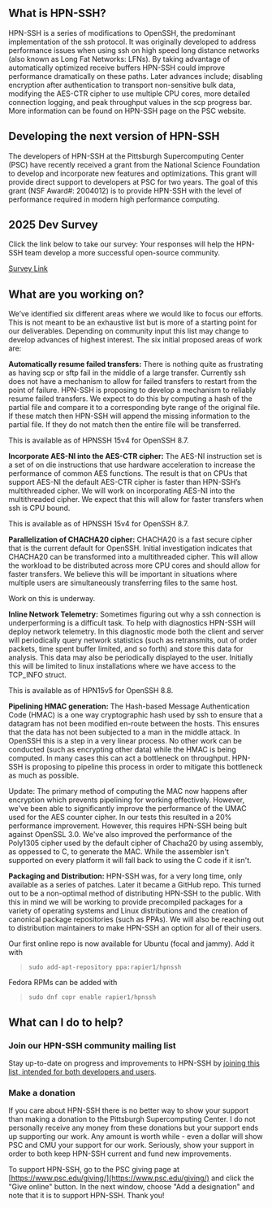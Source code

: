## What is HPN-SSH?

HPN-SSH is a series of modifications to OpenSSH, the predominant implementation of the ssh protocol. It was originally developed to address performance issues when using ssh on high speed long distance networks (also known as Long Fat Networks: LFNs). By taking advantage of automatically optimized receive buffers HPN-SSH could improve performance dramatically on these paths. Later advances include; disabling encryption after authentication to transport non-sensitive bulk data, modifying the AES-CTR cipher to use multiple CPU cores, more detailed connection logging, and peak throughput values in the scp progress bar. More information can be found on HPN-SSH page on the PSC website.

## Developing the next version of HPN-SSH

The developers of HPN-SSH at the Pittsburgh Supercomputing Center (PSC) have recently received a grant from the National Science Foundation to develop and incorporate new features and optimizations. This grant will provide direct support to developers at PSC for two years. The goal of this grant (NSF Award#: 2004012) is to provide HPN-SSH with the level of performance required in modern high performance computing.

## 2025 Dev Survey

Click the link below to take our survey:
Your responses will help the HPN-SSH team develop a more successful open-source community.

[Survey Link](https://cmu.ca1.qualtrics.com/jfe/form/SV_d6yCbFdXAmCvjBc)

## What are you working on?

We’ve identified six different areas where we would like to focus our efforts. This is not meant to be an exhaustive list but is more of a starting point for our deliverables. Depending on community input this list may change to develop advances of highest interest. The six initial proposed areas of work are:

**Automatically resume failed transfers:** There is nothing quite as frustrating as having scp or sftp fail in the middle of a large transfer. Currently ssh does not have a mechanism to allow for failed transfers to restart from the point of failure. HPN-SSH is proposing to develop a mechanism to reliably resume failed transfers. We expect to do this by computing a hash of the partial file and compare it to a corresponding byte range of the original file. If these match then HPN-SSH will append the missing information to the partial file. If they do not match then the entire file will be transferred.

This is available as of HPNSSH 15v4 for OpenSSH 8.7.

**Incorporate AES-NI into the AES-CTR cipher:** The AES-NI instruction set is a set of on die instructions that use hardware acceleration to increase the performance of common AES functions. The result is that on CPUs that support AES-NI the default AES-CTR cipher is faster than HPN-SSH’s multithreaded cipher. We will work on incorporating AES-NI into the multithreaded cipher. We expect that this will allow for faster transfers when ssh is CPU bound.

This is available as of HPNSSH 15v4 for OpenSSH 8.7.

**Parallelization of CHACHA20 cipher:** CHACHA20 is a fast secure cipher that is the current default for OpenSSH. Initial investigation indicates that CHACHA20 can be transformed into a multithreaded cipher. This will allow the workload to be distributed across more CPU cores and should allow for faster transfers. We believe this will be important in situations where multiple users are simultaneously transferring files to the same host.

Work on this is underway. 

**Inline Network Telemetry:** Sometimes figuring out why a ssh connection is underperforming is a difficult task. To help with diagnostics HPN-SSH will deploy network telemetry. In this diagnostic mode both the client and server will periodically query network statistics (such as retransmits, out of order packets, time spent buffer limited, and so forth) and store this data for analysis. This data may also be periodically displayed to the user. Initially this will be limited to linux installations where we have access to the TCP_INFO struct.

This is available as of HPN15v5 for OpenSSH 8.8.

**Pipelining HMAC generation:** The Hash-based Message Authentication Code (HMAC) is a one way cryptographic hash used by ssh to ensure that a datagram has not been modified en-route between the hosts. This ensures that the data has not been subjected to a man in the middle attack. In OpenSSH this is a step in a very linear process. No other work can be conducted (such as encrypting other data) while the HMAC is being computed. In many cases this can act a bottleneck on throughput. HPN-SSH is proposing to pipeline this process in order to mitigate this bottleneck as much as possible.

Update: The primary method of computing the MAC now happens after encryption which prevents pipelining for working effectively. However, we've been able to significantly improve the performance of the UMAC used for the AES counter cipher. In our tests this resulted in a 20% performance improvement. However, this requires HPN-SSH being bult against OpenSSL 3.0. We've also improved the performance of the Poly1305 cipher used by the default cipher of Chacha20 by using assembly, as oppessed to C, to generate the MAC. While the assembler isn't supported on every platform it will fall back to using the C code if it isn't. 

**Packaging and Distribution:** HPN-SSH was, for a very long time, only available as a series of patches. Later it became a GitHub repo. This turned out to be a non-optimal method of distributing HPN-SSH to the public. With this in mind we will be working to provide precompiled packages for a variety of operating systems and Linux distributions and the creation of canonical package repositories (such as PPAs). We will also be reaching out to distribution maintainers to make HPN-SSH an option for all of their users.

Our first online repo is now available for Ubuntu (focal and jammy). Add it with

>`sudo add-apt-repository ppa:rapier1/hpnssh`

Fedora RPMs can be added with 
>`sudo dnf copr enable rapier1/hpnssh`

## What can I do to help? 

### Join our HPN-SSH community mailing list 

Stay up-to-date on progress and improvements to HPN-SSH by [joining this list, intended for both developers and users](https://lists.psc.edu/mailman/listinfo/hpnssh-community).

### Make a donation

If you care about HPN-SSH there is no better way to show your support than making a donation to the Pittsburgh Supercomputing Center. I do not personally receive any money from these donations but your support ends up supporting our work. Any amount is worth while - even a dollar will show PSC and CMU your support for our work. Seriously, show your support in order to both keep HPN-SSH current and fund new improvements.

To support HPN-SSH, go to the PSC giving page at [https://www.psc.edu/giving/](https://www.psc.edu/giving/) and click the "Give online" button. In the next window, choose "Add a designation" and note that it is to support HPN-SSH. Thank you!
